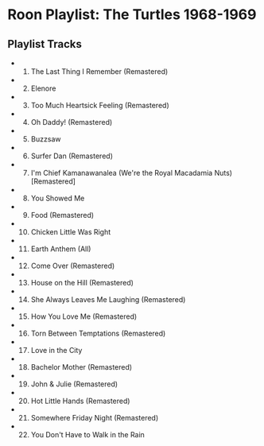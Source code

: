 # Roon Playlist: The Turtles 1968-1969

## Playlist Tracks


- 1. The Last Thing I Remember (Remastered)
- 2. Elenore
- 3. Too Much Heartsick Feeling (Remastered)
- 4. Oh Daddy! (Remastered)
- 5. Buzzsaw
- 6. Surfer Dan (Remastered)
- 7. I'm Chief Kamanawanalea (We're the Royal Macadamia Nuts)[Remastered]
- 8. You Showed Me
- 9. Food (Remastered)
- 10. Chicken Little Was Right
- 11. Earth Anthem (All)
- 12. Come Over (Remastered)
- 13. House on the Hill (Remastered)
- 14. She Always Leaves Me Laughing (Remastered)
- 15. How You Love Me (Remastered)
- 16. Torn Between Temptations (Remastered)
- 17. Love in the City
- 18. Bachelor Mother (Remastered)
- 19. John & Julie (Remastered)
- 20. Hot Little Hands (Remastered)
- 21. Somewhere Friday Night (Remastered)
- 22. You Don't Have to Walk in the Rain


